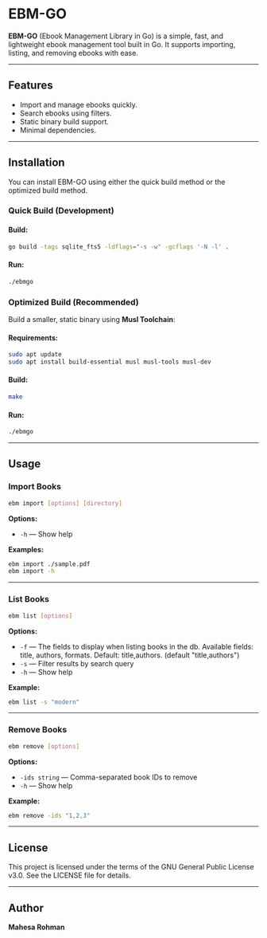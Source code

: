 # EBM-GO

**EBM-GO** (Ebook Management Library in Go) is a simple, fast, and lightweight ebook management tool built in Go. It supports importing, listing, and removing ebooks with ease.

----------

## Features

-   Import and manage ebooks quickly.
-   Search ebooks using filters.
-   Static binary build support.
-   Minimal dependencies.

----------

## Installation

You can install EBM-GO using either the quick build method or the optimized build method.

### Quick Build (Development)

#### Build:

```bash
go build -tags sqlite_fts5 -ldflags="-s -w" -gcflags '-N -l' .

```

#### Run:

```bash
./ebmgo

```

### Optimized Build (Recommended)

Build a smaller, static binary using **Musl Toolchain**:

#### Requirements:

```bash
sudo apt update
sudo apt install build-essential musl musl-tools musl-dev

```

#### Build:

```bash
make

```

#### Run:

```bash
./ebmgo

```

----------

## Usage

### Import Books

```bash
ebm import [options] [directory]

```

**Options:**

-   `-h` — Show help

**Examples:**

```bash
ebm import ./sample.pdf
ebm import -h

```

----------

### List Books

```bash
ebm list [options]

```

**Options:**

-   `-f` — The fields to display when listing books in the db. Available fields: title, authors, formats. Default: title,authors. (default "title,authors")
-   `-s` — Filter results by search query
-   `-h` — Show help

**Example:**

```bash
ebm list -s "modern"

```

----------

### Remove Books

```bash
ebm remove [options]

```

**Options:**

-   `-ids string` — Comma-separated book IDs to remove
-   `-h` — Show help

**Example:**

```bash
ebm remove -ids "1,2,3"

```

----------

## License

This project is licensed under the terms of the GNU General Public License v3.0. See the LICENSE file for details.

----------

## Author

**Mahesa Rohman**
